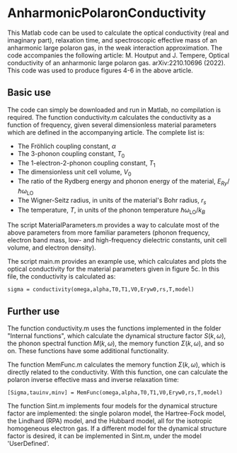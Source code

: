 # AnharmonicPolaronConductivity

This Matlab code can be used to calculate the optical conductivity (real and imaginary part), relaxation time,
and spectroscopic effective mass of an anharmonic large polaron gas, in the weak interaction approximation.
The code accompanies the following article:
M. Houtput and J. Tempere, Optical conductivity of an anharmonic large polaron gas. arXiv:2210.10696 (2022).
This code was used to produce figures 4-6 in the above article.

## Basic use

The code can simply be downloaded and run in Matlab, no compilation is required.
The function conductivity.m calculates the conductivity as a function of frequency, given several dimensionless
material parameters which are defined in the accompanying article. The complete list is:
- The Fröhlich coupling constant, $\alpha$
- The 3-phonon coupling constant, $T_0$
- The 1-electron-2-phonon coupling constant, $T_1$
- The dimensionless unit cell volume, $V_0$
- The ratio of the Rydberg energy and phonon energy of the material, $E_{Ry} / \hbar \omega_{\text{LO}}$
- The Wigner-Seitz radius, in units of the material's Bohr radius, $r_s$
- The temperature, $T$, in units of the phonon temperature $\hbar \omega_{\text{LO}}/ k_B$

The script MaterialParameters.m provides a way to calculate most of the above parameters from more familiar
parameters (phonon frequency, electron band mass, low- and high-frequency dielectric constants, unit cell volume,
and electron density).

The script main.m provides an example use, which calculates and plots the optical conductivity for the material
parameters given in figure 5c. In this file, the conductivity is calculated as:

`sigma = conductivity(omega,alpha,T0,T1,V0,Eryw0,rs,T,model)`

## Further use

The function conductivity.m uses the functions implemented in the folder "Internal functions", which calculate
the dynamical structure factor $S(k,\omega)$, the phonon spectral function $M(k,\omega)$, the memory function
$\Sigma(k,\omega)$, and so on. These functions have some additional functionality.

The function MemFunc.m calculates the memory function $\Sigma(k,\omega)$, which is directly related to the
conductivity. With this function, one can calculate the polaron inverse effective mass and inverse relaxation time:

`[Sigma,tauinv,minv] = MemFunc(omega,alpha,T0,T1,V0,Eryw0,rs,T,model)`

The function Sint.m implements four models for the dynamical structure factor are implemented: the single polaron
model, the Hartree-Fock model, the Lindhard (RPA) model, and the Hubbard model, all for the isotropic homogeneous
electron gas. If a different model for the dynamical structure factor is desired, it can be implemented in Sint.m,
under the model 'UserDefined'.
